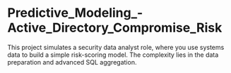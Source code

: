 <h1> Predictive_Modeling_-Active_Directory_Compromise_Risk</h1>
<p>This project simulates a security data analyst role, where you use systems data to build a simple risk-scoring model. The complexity lies in the data preparation and advanced SQL aggregation.</p>
